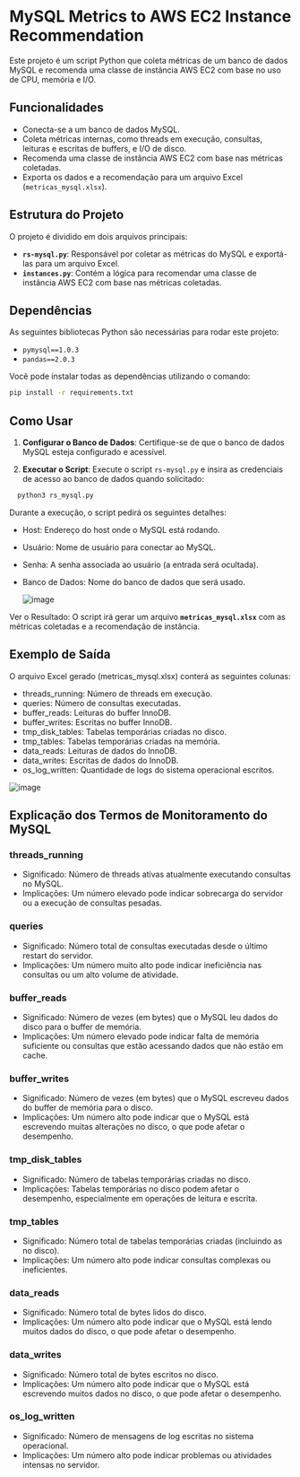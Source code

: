 # MySQL Metrics to AWS EC2 Instance Recommendation

Este projeto é um script Python que coleta métricas de um banco de dados MySQL e recomenda uma classe de instância AWS EC2 com base no uso de CPU, memória e I/O.

## Funcionalidades

- Conecta-se a um banco de dados MySQL.
- Coleta métricas internas, como threads em execução, consultas, leituras e escritas de buffers, e I/O de disco.
- Recomenda uma classe de instância AWS EC2 com base nas métricas coletadas.
- Exporta os dados e a recomendação para um arquivo Excel (`metricas_mysql.xlsx`).

## Estrutura do Projeto

O projeto é dividido em dois arquivos principais:

- **`rs-mysql.py`**: Responsável por coletar as métricas do MySQL e exportá-las para um arquivo Excel.
- **`instances.py`**: Contém a lógica para recomendar uma classe de instância AWS EC2 com base nas métricas coletadas.

## Dependências

As seguintes bibliotecas Python são necessárias para rodar este projeto:

- `pymysql==1.0.3`
- `pandas==2.0.3`

Você pode instalar todas as dependências utilizando o comando:

```bash
pip install -r requirements.txt
```

## Como Usar

1. **Configurar o Banco de Dados**: Certifique-se de que o banco de dados MySQL esteja configurado e acessível.

2. **Executar o Script**: Execute o script `rs-mysql.py` e insira as credenciais de acesso ao banco de dados quando solicitado:

 ```bash
   python3 rs_mysql.py
```

Durante a execução, o script pedirá os seguintes detalhes:

- Host: Endereço do host onde o MySQL está rodando.
- Usuário: Nome de usuário para conectar ao MySQL.
- Senha: A senha associada ao usuário (a entrada será ocultada).
- Banco de Dados: Nome do banco de dados que será usado.

  ![image](https://github.com/user-attachments/assets/48d93ecb-8059-4505-ace6-19ab9871ea0b)


Ver o Resultado: O script irá gerar um arquivo **`metricas_mysql.xlsx`** com as métricas coletadas e a recomendação de instância.

## Exemplo de Saída
O arquivo Excel gerado (metricas_mysql.xlsx) conterá as seguintes colunas:

- threads_running: Número de threads em execução.
- queries: Número de consultas executadas.
- buffer_reads: Leituras do buffer InnoDB.
- buffer_writes: Escritas no buffer InnoDB.
- tmp_disk_tables: Tabelas temporárias criadas no disco.
- tmp_tables: Tabelas temporárias criadas na memória.
- data_reads: Leituras de dados do InnoDB.
- data_writes: Escritas de dados do InnoDB.
- os_log_written: Quantidade de logs do sistema operacional escritos.
  
![image](https://github.com/user-attachments/assets/44e8b341-ae53-45e8-9047-42e136cea106)


## Explicação dos Termos de Monitoramento do MySQL

### threads_running
* Significado: Número de threads ativas atualmente executando consultas no MySQL.
* Implicações: Um número elevado pode indicar sobrecarga do servidor ou a execução de consultas pesadas.

### queries
* Significado: Número total de consultas executadas desde o último restart do servidor.
* Implicações: Um número muito alto pode indicar ineficiência nas consultas ou um alto volume de atividade.

### buffer_reads
* Significado: Número de vezes (em bytes) que o MySQL leu dados do disco para o buffer de memória.
* Implicações: Um número elevado pode indicar falta de memória suficiente ou consultas que estão acessando dados que não estão em cache.

### buffer_writes
* Significado: Número de vezes (em bytes) que o MySQL escreveu dados do buffer de memória para o disco.
* Implicações: Um número alto pode indicar que o MySQL está escrevendo muitas alterações no disco, o que pode afetar o desempenho.

### tmp_disk_tables
* Significado: Número de tabelas temporárias criadas no disco.
* Implicações: Tabelas temporárias no disco podem afetar o desempenho, especialmente em operações de leitura e escrita.

### tmp_tables
* Significado: Número total de tabelas temporárias criadas (incluindo as no disco).
* Implicações: Um número alto pode indicar consultas complexas ou ineficientes.

### data_reads
* Significado: Número total de bytes lidos do disco.
* Implicações: Um número alto pode indicar que o MySQL está lendo muitos dados do disco, o que pode afetar o desempenho.

### data_writes
* Significado: Número total de bytes escritos no disco.
* Implicações: Um número alto pode indicar que o MySQL está escrevendo muitos dados no disco, o que pode afetar o desempenho.

### os_log_written
* Significado: Número de mensagens de log escritas no sistema operacional.
* Implicações: Um número alto pode indicar problemas ou atividades intensas no servidor.
